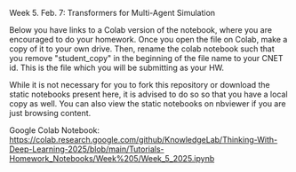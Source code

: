 Week 5. Feb. 7: Transformers for Multi-Agent Simulation

Below you have links to a Colab version of the notebook, where you are encouraged to do your homework. Once you open the file on Colab, make a copy of it to your own drive. Then, rename the colab notebook such that you remove "student_copy" in the beginning of the file name to your CNET id. This is the file which you will be submitting as your HW.

While it is not necessary for you to fork this repository or download the static notebooks present here, it is advised to do so so that you have a local copy as well. You can also view the static notebooks on nbviewer if you are just browsing content.

Google Colab Notebook: https://colab.research.google.com/github/KnowledgeLab/Thinking-With-Deep-Learning-2025/blob/main/Tutorials-Homework_Notebooks/Week%205/Week_5_2025.ipynb


